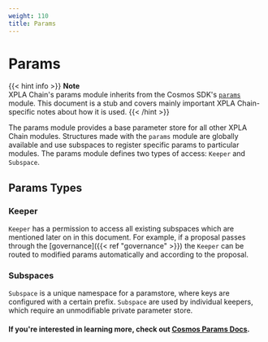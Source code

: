 ```yaml
---
weight: 110
title: Params
---
```


# Params

{{< hint info >}}
**Note**  
XPLA Chain's params module inherits from the Cosmos SDK's [`params`](https://docs.cosmos.network/master/modules/params/) module. This document is a stub and covers mainly important XPLA Chain-specific notes about how it is used.
{{< /hint >}}

The params module provides a base parameter store for all other XPLA Chain modules. Structures made with the `params` module are globally available and use subspaces to register specific params to particular modules. The params module defines two types of access: `Keeper` and `Subspace`.

## Params Types

### Keeper

`Keeper` has a permission to access all existing subspaces which are mentioned later on in this document. For example, if a proposal passes through the [governance]({{< ref "governance" >}}) the `Keeper` can be routed to modified params automatically and according to the proposal.

### Subspaces

`Subspace` is a unique namespace for a paramstore, where keys are configured with a certain prefix. `Subspace` are used by individual keepers, which require an unmodifiable private parameter store.

#### If you're interested in learning more, check out [Cosmos Params Docs](https://docs.cosmos.network/master/modules/params/).
